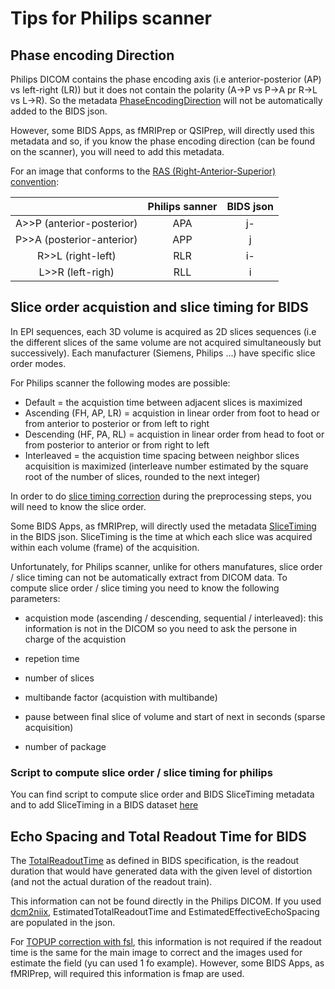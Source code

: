 
# Tips for Philips scanner

## Phase encoding Direction 

Philips DICOM contains the phase encoding axis (i.e anterior-posterior (AP) vs left-right (LR)) but it does not contain the polarity (A->P vs P->A pr R->L vs L->R).
So the metadata [PhaseEncodingDirection](https://bids-specification.readthedocs.io/en/stable/glossary.html#phaseencodingdirection-metadata) will not be automatically added to the BIDS json. 

However, some BIDS Apps, as fMRIPrep or QSIPrep, will directly used this metadata and so, if you know the phase encoding direction (can be found on the scanner), you will need to add this metadata. 

For an image that conforms to the [RAS (Right-Anterior-Superior) convention](https://www.slicer.org/wiki/Coordinate_systems): 

|                           |  Philips sanner  | BIDS json |
|:-------------------------:|:----------------:|:---------:|
|A>>P (anterior-posterior)  | APA              | j-        |
|P>>A (posterior-anterior)  | APP              | j         |
|R>>L (right-left)          | RLR              | i-        |
|L>>R (left-righ)           | RLL              | i         |

## Slice order acquistion and slice timing for BIDS

In EPI sequences, each 3D volume is acquired as 2D slices sequences (i.e the different slices of the same volume are not acquired simultaneously but successively).
Each manufacturer (Siemens, Philips ...) have specific slice order modes. 

For Philips scanner the following modes are possible:

- Default = the acquistion time between adjacent slices is maximized
- Ascending (FH, AP, LR) = acquistion in linear order from foot to head or from anterior to posterior or from left to right
- Descending (HF, PA, RL) = acquistion in linear order from head to foot or from posterior to anterior or from right to left
- Interleaved =  the acquistion time spacing between neighbor slices acquisition is maximized (interleave number estimated by the square root of the number of slices, rounded to the next integer)


In order to do [slice timing correction](https://www.fil.ion.ucl.ac.uk/spm/docs/tutorials/fmri/block/preprocessing/slice_timing/) during the preprocessing steps, you will need to know the slice order. 

Some BIDS Apps, as fMRIPrep, will directly used the metadata [SliceTiming](https://bids-specification.readthedocs.io/en/stable/glossary.html#slicetiming-metadata) in the BIDS json. SliceTiming is the time at which each slice was acquired within each volume (frame) of the acquisition.

Unfortunately, for Philips scanner, unlike for others manufatures, slice order / slice timing can not be automatically extract from DICOM data. To compute slice order / slice timing you need to know the following parameters:

- acquistion mode (ascending / descending, sequential / interleaved): this information is not in the DICOM so you need to ask the persone in charge of the acquistion

- repetion time

- number of slices 

- multibande factor (acquistion with multibande)

- pause between final slice of volume and start of next in seconds (sparse acquisition)

- number of package

### Script to compute slice order / slice timing for philips 

You can find script to compute slice order and BIDS SliceTiming metadata and to add SliceTiming in a BIDS dataset [here](https://github.com/IRMaGe-3T/irmage-tools?tab=readme-ov-file#data_management)


## Echo Spacing and Total Readout Time for BIDS

The [TotalReadoutTime](https://bids-specification.readthedocs.io/en/latest/glossary.html#objects.metadata.TotalReadoutTime) as defined in BIDS specification, is the readout duration that would have generated data with the given level of distortion (and not the actual duration of the readout train). 

This information can not be found directly in the Philips DICOM. 
If you used [dcm2niix](https://github.com/rordenlab/dcm2niix/tree/master/Philips#missing-information), EstimatedTotalReadoutTime and EstimatedEffectiveEchoSpacing are populated in the json.

For [TOPUP correction with fsl](https://fsl.fmrib.ox.ac.uk/fsl/fslwiki/topup/TopupUsersGuide), this information is not required if the readout time is the same for the main image to correct and the images used for estimate the field (yu can used 1 fo example). However, some BIDS Apps, as fMRIPrep, will required this information is fmap are used. 

